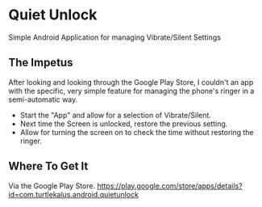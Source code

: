 Quiet Unlock
============

Simple Android Application for managing Vibrate/Silent Settings

The Impetus
-----------

After looking and looking through the Google Play Store, I couldn't an app
with the specific, very simple feature for managing the phone's ringer in
a semi-automatic way.

* Start the "App" and allow for a selection of Vibrate/Silent.
* Next time the Screen is unlocked, restore the previous setting.
* Allow for turning the screen on to check the time without restoring the ringer.

Where To Get It
---------------

Via the Google Play Store.
https://play.google.com/store/apps/details?id=com.turtlekalus.android.quietunlock

